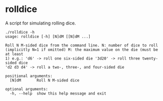 # rolldice
A script for simulating rolling dice.

    ./rolldice -h
    usage: rolldice [-h] [N]dM [[N]dM ...]

    Roll N M-sided dice from the command line. N: number of dice to roll
    (implicitly N=1 if omitted) M: the maximum value on the die (must be at least
    1) e.g.: 'd6' -> roll one six-sided die '3d20' -> roll three twenty-sided dice
    'd2 d3 d4' -> roll a two-, three-, and four-sided die

    positional arguments:
      [N]dM       Roll N M-sided dice

    optional arguments:
      -h, --help  show this help message and exit